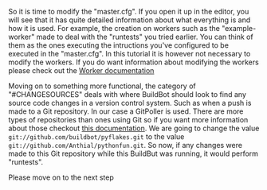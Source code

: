 So it is time to modify the "master.cfg". If you open it up in the editor, you will see that it has quite detailed information about what everything is and how it is used. 
For example, the creation on workers such as the "example-worker" made to deal with the "runtests" you tried earlier. You can think of them as the ones executing the intructions you've 
configured to be executed in the "master.cfg". In this tutorial it is however not necessary to modify the workers. If you do want information about modifying the workers please check out 
the [Worker documentation](https://docs.buildbot.net/latest/manual/configuration/workers.html)

Moving on to something more functional, the category of "#CHANGESOURCES" deals with where BuildBot should look to find any source code changes in a version control system. Such as when a push is made to a Git repository.
In our case a GitPoller is used. There are more types of repositories than ones using Git so if you want more information about those checkout [this documentation](https://docs.buildbot.net/latest/manual/configuration/changesources.html).
We are going to change the value `git://github.com/buildbot/pyflakes.git` to the value `git://github.com/Anthial/pythonfun.git`. So now, if any changes were made to this Git repository while this BuildBut was running, 
it would perform "runtests". 

Please move on to the next step